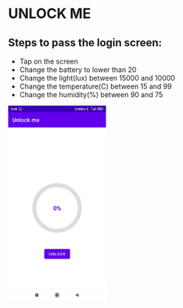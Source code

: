 # UNLOCK ME
## Steps to pass the login screen:
- Tap on the screen
- Change the battery to lower than 20
- Change the light(lux) between 15000 and 10000
- Change the temperature(C) between 15 and 99
- Change the humidity(%) between 90 and 75


<div>
  <img src="screenshot.jpeg" width="200px"</img> 
</div>



